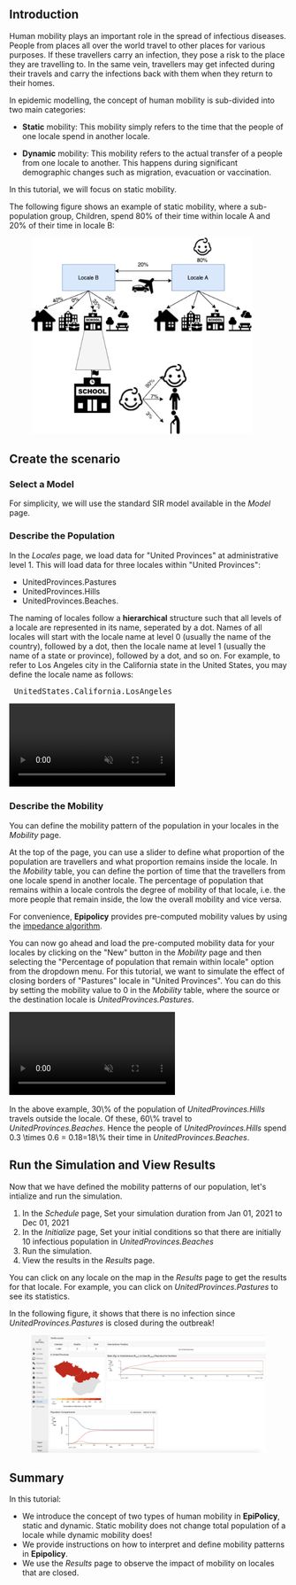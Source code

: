 ## Introduction

<!-- In this tutorial, we will explore the concept of population mobility in **Epipolicy** with instructions on how to create and modify mobility values between locales in **EpiPolicy**. -->

Human mobility plays an important role in the spread of infectious diseases.
People from places all over the world travel to other places for various purposes.
If these travellers carry an infection, they pose a risk to the place they are travelling to.
In the same vein, travellers may get infected during their travels and carry the infections back with them when they return to their homes.

<!-- There are many modes of human travel, such as crossing borders or air travel. Whether via border or airplane, population in one locale can travel and spend their time in another locale. Infection incidences can, therefore, happen abroad.  -->

In epidemic modelling, the concept of human mobility is sub-divided into two main categories:

- **Static** mobility: This mobility simply refers to the time that the people of one locale spend in another locale. 
<!-- Hence, there is no change to the total population of a locale when its population spends time in another locale. -->
- **Dynamic** mobility: This mobility refers to the actual transfer of a people from one locale to another. This happens during significant demographic changes such as migration, evacuation or vaccination.
<!-- (direct transfer of susceptible compartment to vaccinated compartment). -->

In this tutorial, we will focus on static mobility.

The following figure shows an example of static mobility, where a sub-population group, Children, spend 80% of their time within locale A and 20% of their time in locale B:

<!-- Dynamic mobility is introduced in the [next tutorial](/intro_to_dynamic_mobility). -->

<figure class="text-center">
  <img src="assets/intro_to_static_mobility/mobility.png" width="400"/>
</figure>

## Create the scenario

### Select a Model

For simplicity, we will use the standard SIR model available in the _Model_ page.

### Describe the Population

In the _Locales_ page, we load data for "United Provinces" at administrative level 1. 
This will load data for three locales within "United Provinces": 
- UnitedProvinces.Pastures
- UnitedProvinces.Hills 
- UnitedProvinces.Beaches. 

<!-- We then change the population of each locale to 1000. -->


The naming of locales follow a **hierarchical** structure such that all levels of a locale are represented in its name, seperated by a dot. Names of all locales will start with the locale name at level 0 (usually the name of the country), followed by a dot, then the locale name at level 1 (usually the name of a state or province), followed by a dot, and so on.  For example, to refer to Los Angeles city in the California state in the United States, you may define the locale name as follows: 
<pre> UnitedStates.California.LosAngeles </pre>

<div class="tutorial-video-container">
    <video class="tutorial-video" autoplay muted loop controls>
        <source src="assets/intro_to_static_mobility/locales.mp4" type="video/mp4">
    </video>
</div>

### Describe the Mobility

You can define the mobility pattern of the population in your locales in the _Mobility_ page.

At the top of the page, you can use a slider to define what proportion of the population are travellers and what proportion remains inside the locale. In the _Mobility_ table, you can define the portion of time that the travellers from one locale spend in another locale. The percentage of population that remains within a locale controls the degree of mobility of that locale, i.e. the more people that remain inside, the low the overall mobility and vice versa.
<!-- The more population stays within locale, the less population traveling out of the locale. -->



For convenience, **Epipolicy** provides pre-computed mobility values by using the [impedance algorithm](https://ij-healthgeographics.biomedcentral.com/articles/10.1186/s12942-017-0115-7). 

You can now go ahead and load the pre-computed mobility data for your locales by clicking on the "New" button in the _Mobility_ page and then selecting the "Percentage of population that remain within locale" option from the dropdown menu. For this tutorial, we want to simulate the effect of closing borders of "Pastures" locale in "United Provinces". You can do this by setting the mobility value to 0 in the _Mobility_ table, where the source or the destination locale is _UnitedProvinces.Pastures_.

<div class="tutorial-video-container">
    <video class="tutorial-video" autoplay muted loop controls>
        <source src="assets/intro_to_static_mobility/mobility.mp4" type="video/mp4">
    </video>
</div>

In the above example, <tex>30\\%</tex> of the population of _UnitedProvinces.Hills_ travels outside the locale. Of these, <tex>60\\%</tex> travel to _UnitedProvinces.Beaches_. Hence the people of _UnitedProvinces.Hills_ spend <tex>0.3 \times 0.6 = 0.18=18\\%</tex> their time in _UnitedProvinces.Beaches_.


## Run the Simulation and View Results

Now that we have defined the mobility patterns of our population, let's intialize and run the simulation. 

1. In the _Schedule_ page, Set your simulation duration from Jan 01, 2021 to Dec 01, 2021
2. In the _Initialize_ page, Set your initial conditions so that there are initially 10 infectious population in _UnitedProvinces.Beaches_
3. Run the simulation.
4. View the results in the _Results_ page. 

You can click on any locale on the map in the _Results_ page to get the results for that locale. For example, you can click on _UnitedProvinces.Pastures_ to see its statistics. 

In the following figure, it shows that there is no infection since _UnitedProvinces.Pastures_ is closed during the outbreak!

<figure class="text-center">
  <img src="assets/intro_to_static_mobility/results.png"/>
</figure>

## Summary

In this tutorial:

- We introduce the concept of two types of human mobility in **EpiPolicy**, static and dynamic. Static mobility does not change total population of a locale while dynamic mobility does!
- We provide instructions on how to interpret and define mobility patterns in **Epipolicy**.
- We use the _Results_ page to observe the impact of mobility on locales that are closed.
<!-- - In the [next tutorial](/intro_to_dynamic_mobility), we will apply our understanding of dynamic mobility and implement them via **Epipolicy's intervention**. -->

